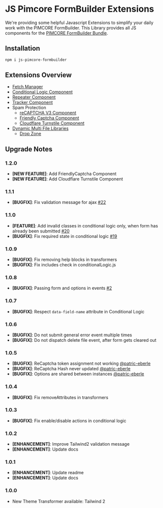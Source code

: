 # JS Pimcore FormBuilder Extensions

We're providing some helpful Javascript Extensions to simplify your daily work with the PIMCORE FormBuilder.
This Library provides all JS components for the [PIMCORE FormBuilder Bundle](https://github.com/dachcom-digital/pimcore-formbuilder).

## Installation
```bash
npm i js-pimcore-formbuilder
```

## Extensions Overview
- [Fetch Manager](./docs/01_fetch_manager.md)
- [Conditional Logic Component](./docs/02_conditionalLogic.md)
- [Repeater Component](./docs/03_repeater.md)
- [Tracker Component](./docs/04_tracker.md)
- Spam Protection
    - [reCAPTCHA V3 Component](./docs/05_1_recaptchaV3.md)
    - [Friendly Captcha Component](./docs/05_2_friendlyCaptcha.md)
    - [Cloudflare Turnstile Component](./docs/05_3_cloudflareTurnstile.md)
- [Dynamic Multi File Libraries](./docs/06_dynamic_multi_file.md)
    - [Drop Zone](./10_dmf_drop_zone.md)

## Upgrade Notes

### 1.2.0
- **[NEW FEATURE]**: Add FriendlyCaptcha Component
- **[NEW FEATURE]**: Add Cloudflare Turnstile Component

### 1.1.1
- **[BUGFIX]**: Fix validation message for ajax [#22](https://github.com/dachcom-digital/js-pimcore-formbuilder/issues/22)

### 1.1.0
- **[FEATURE]**: Add invalid classes in conditional logic only, when form has already been submitted [#20](https://github.com/dachcom-digital/js-pimcore-formbuilder/issues/20)
- **[BUGFIX]**: Fix required state in conditional logic [#19](https://github.com/dachcom-digital/js-pimcore-formbuilder/issues/19)

### 1.0.9
- **[BUGFIX]**: Fix removing help blocks in transformers
- **[BUGFIX]**: Fix includes check in conditionalLogic.js

### 1.0.8
- **[BUGFIX]**: Passing form and options in events [#2](https://github.com/dachcom-digital/js-pimcore-formbuilder/issues/2)

### 1.0.7
- **[BUGFIX]**: Respect `data-field-name` attribute in Conditional Logic

### 1.0.6
- **[BUGFIX]**: Do not submit general error event multiple times
- **[BUGFIX]**: Do not dispatch delete file event, after form gets cleared out

### 1.0.5
- **[BUGFIX]**: ReCaptcha token assignment not working [@patric-eberle](https://github.com/dachcom-digital/js-pimcore-formbuilder/issues/5)
- **[BUGFIX]**: ReCaptcha Hash never updated  [@patric-eberle](https://github.com/dachcom-digital/js-pimcore-formbuilder/issues/9)
- **[BUGFIX]**: Options are shared between instances [@patric-eberle](https://github.com/dachcom-digital/js-pimcore-formbuilder/issues/8)

### 1.0.4
- **[BUGFIX]**: Fix removeAttributes in transformers

### 1.0.3
- **[BUGFIX]**: Fix enable/disable actions in conditional logic

### 1.0.2
- **[ENHANCEMENT]**: Improve Tailwind2 validation message
- **[ENHANCEMENT]**: Update docs

### 1.0.1
- **[ENHANCEMENT]**: Update readme
- **[ENHANCEMENT]**: Update docs

### 1.0.0
- New Theme Transformer available: Tailwind 2
